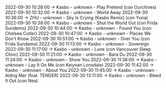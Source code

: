 2022-09-30 10:28:00 -> Kasbo - unknown - Play Pretend (con Ourchives)
2022-09-30 10:32:00 -> Kasbo - unknown - World Away
2022-09-30 10:36:00 -> ZHU - unknown - Sky Is Crying (Kasbo Remix) (con Yuna)
2022-09-30 10:39:00 -> Kasbo - unknown - Shut the World Out (con Frida Sundemo)
2022-09-30 10:44:00 -> Kasbo - unknown - Found You (con Chelsea Cutler)
2022-09-30 10:47:00 -> Kasbo - unknown - Places We Don't Know
2022-09-30 10:51:00 -> Kasbo - unknown - Over You (con Frida Sundemo)
2022-09-30 11:13:00 -> Kasbo - unknown - Sovereign
2022-09-30 11:17:00 -> Kasbo - unknown - Lune (con Vancouver Sleep Clinic)
2022-09-30 11:21:00 -> Kasbo - unknown - Bara Du
2022-09-30 11:24:00 -> Kasbo - unknown - Show You
2022-09-30 11:38:00 -> Kasbo - unknown - Lay It On Me (con Keiynan Lonsdale)
2022-09-30 11:42:00 -> Kasbo - unknown - About You
2022-09-30 11:45:00 -> Kasbo - unknown - Aldrig Mer (feat. TENDER)
2022-09-30 13:11:00 -> Kasbo - unknown - Bleed It Out (con Nea)

